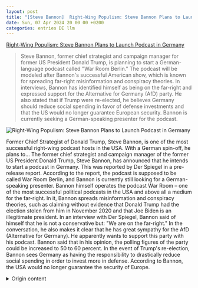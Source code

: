 ```yaml
---
layout: post
title: "[Steve Bannon]  Right-Wing Populism: Steve Bannon Plans to Launch Podcast in Germany"
date: Sun, 07 Apr 2024 20 00 00 +0200
categories: entries DE llm
---
```

[ Right-Wing Populism: Steve Bannon Plans to Launch Podcast in Germany](https://www.zeit.de/kultur/2024-04/steve-bannon-usa-podcast-afd-trump)

> Steve Bannon, former chief strategist and campaign manager for former US President Donald Trump, is planning to start a German-language podcast called "War Room Berlin." The podcast will be modeled after Bannon's successful American show, which is known for spreading far-right misinformation and conspiracy theories. In interviews, Bannon has identified himself as being on the far-right and expressed support for the Alternative for Germany (AfD) party. He also stated that if Trump were re-elected, he believes Germany should reduce social spending in favor of defense investments and that the US would no longer guarantee European security. Bannon is currently seeking a German-speaking presenter for the podcast.

![ Right-Wing Populism: Steve Bannon Plans to Launch Podcast in Germany](https://img.zeit.de/kultur/2024-04/steve-bannon-usa-podcast-afd-trump-bild/wide__1300x731)

 Former Chief Strategist of Donald Trump, Steve Bannon, is one of the most successful right-wing podcast hosts in the USA. With a German spin-off, he plans to...
The former chief strategist and campaign manager of the former US President Donald Trump, Steve Bannon, has announced that he intends to start a podcast in Germany. This was reported by Der Spiegel in a pre-release report. According to the report, the podcast is supposed to be called War Room Berlin, and Bannon is currently still looking for a German-speaking presenter.
Bannon himself operates the podcast War Room – one of the most successful political podcasts in the USA and above all a medium for the far-right. In it, Bannon spreads misinformation and conspiracy theories, such as claiming without evidence that Donald Trump had the election stolen from him in November 2020 and that Joe Biden is an illegitimate president.
In an interview with Der Spiegel, Bannon said of himself that he is not a conservative but: "We are on the far-right." In the conversation, he also makes it clear that he has great sympathy for the AfD (Alternative for Germany). He apparently wants to support this party with his podcast. Bannon said that in his opinion, the polling figures of the party could be increased to 50 to 60 percent.
In the event of Trump's re-election, Bannon sees Germany as having the responsibility to drastically reduce social spending in order to invest more in defense. According to Bannon, the USA would no longer guarantee the security of Europe.

<details>
  <summary>Origin content</summary>
  ---
layout: post
title: " [Steve Bannon] Rechtspopulismus: Steve Bannon will Podcast in Deutschland starten"
date: Sun, 07 Apr 2024 20:00:00 +0200
categories: entries DE
---
[Rechtspopulismus: Steve Bannon will Podcast in Deutschland starten](https://www.zeit.de/kultur/2024-04/steve-bannon-usa-podcast-afd-trump)

![Rechtspopulismus: Steve Bannon will Podcast in Deutschland starten](https://img.zeit.de/kultur/2024-04/steve-bannon-usa-podcast-afd-trump-bild/wide__1300x731)

Der frühere Chefstratege von Donald Trump, Steve Bannon, ist einer der erfolgreichsten Rechtsaußen-Podcaster der USA. Mit einem deutschen Ableger will er ...

Der ehemalige Chefstratege und Wahlkampfmanager des früheren US-Präsidenten Donald Trump, Steve Bannon, hat angekündigt, einen Podcast in Deutschland starten zu wollen. Das berichtete der Spiegel in einer Vorabmeldung. Der Podcast soll demnach den Titel War Room Berlin tragen, derzeit soll Bannon noch auf der Suche nach einem deutschsprachigen Moderator sein.

Bannon betreibt selbst den Podcast War Room – einer der erfolgreichsten politischen Podcasts in den USA und vor allem ein Medium für die Ultrarechte. Darin verbreitet Bannon Falschinformationen und Verschwörungsmythen, etwa behauptete er dort ohne Beweis, dass Donald Trump im November 2020 der Wahlsieg gestohlen wurde und Joe Biden ein illegitimer Präsident sei.

Im Interview mit dem Spiegel sagte Bannon von sich selbst, er sei kein Konservativer, sondern: "Wir stehen Rechtsaußen." Er macht in dem Gespräch auch deutlich, dass er große Sympathien für die AfD hegt. Diese will er offenbar mit seinem Podcast unterstützen. Bannon sagte, seiner Meinung nach ließen sich die Umfragewerte der Partei auf 50 bis 60 Prozent hochtreiben.

Im Falle einer Wiederwahl Trumps sieht Bannon Deutschland in der Pflicht, die Sozialausgaben drastisch zu senken, um mehr in Verteidigung investieren zu können. Die USA würden nicht länger für die Sicherheit Europas garantieren.


</details>
